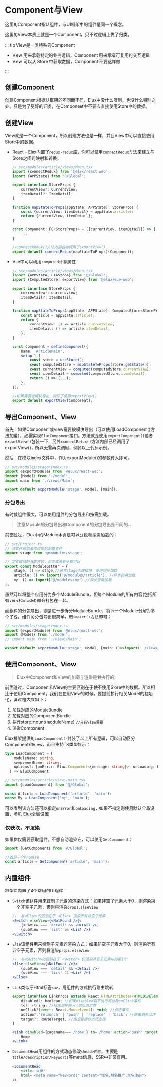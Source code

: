 # Component与View

这里的Component指UI组件，与UI框架中的组件是同一个概念。

这里的View本质上就是一个Component，只不过逻辑上做了归类。

::: tip View是一类特殊的Component

- View 用来承载特定的业务逻辑，Component 用来承载可复用的交互逻辑
- View 可以从 Store 中获取数据，Component 不要这样做

:::

## 创建Component

创建Component根据UI框架的不同而不同，Elux中没什么限制，也没什么特别之处。只是为了更好的归类，在Component中不要去直接使用Store中的数据。

## 创建View

View就是一个Component，所以创建方法也是一样，并且View中可以直接使用Store中的数据。

- React - Elux内置了`redux-redux`库，你可以使用`connectRedux`方法来建立与Store之间的映射和转换。

    ```ts
    // src/modules/article/views/Main.tsx
    import {connectRedux} from '@elux/react-web';
    import {APPState} from '@/Global';

    export interface StoreProps {
        currentView?: CurrentView;
        itemDetail?: ItemDetail;
    }

    function mapStateToProps(appState: APPState): StoreProps {
        const {currentView, itemDetail} = appState.article!;
        return {currentView, itemDetail};
    }

    const Component: FC<StoreProps> = ({currentView, itemDetail}) => {
        ...
    }

    //connectRedux()方法内部自动调用了exportView()
    export default connectRedux(mapStateToProps)(Component);
    ```

- Vue中可以利用`computed`计算属性

    ```ts
    // src/modules/article/views/Main.tsx
    import {APPState, useStore} from '@/Global';
    import {ComputedStore, exportView} from '@elux/vue-web';

    export interface StoreProps {
        currentView?: CurrentView;
        itemDetail?: ItemDetail;
    }

    function mapStateToProps(appState: APPState): ComputedStore<StoreProps> {
        const article = appState.article!;
        return {
            currentView: () => article.currentView,
            itemDetail: () => article.itemDetail,
        };
    }

    const Component = defineComponent({
        name: 'ArticleMain',
        setup() {
            const store = useStore();
            const computedStore = mapStateToProps(store.getState());
            const currentView = computed(computedStore.currentView);
            const itemDetail = computed(computedStore.itemDetail);
            return () => (...);
        },
    });

    //如果需要被模块导出，别忘了使用exportView()
    export default exportView(Component);
    ```

## 导出Component、View

首先：如果Component或view需要被模块导出（可以使用LoadComponent()方法加载），必需实现`EluxComponent`接口。方法就是使用`exportComponent()`或者`exportView()`包装一下，另外`connectRedux()`方法内部已经调用了exportView()，所以无需再次调用，例如以上代码示例。

然后：在模块index文件中，作为exportModule()的参数传入即可。

```ts
// src/modules/stage/index.ts
import {exportModule} from '@elux/react-web';
import {Model} from './model';
import main from './views/Main';

export default exportModule('stage', Model, {main});
```

### 分包导出

有时候组件很大，可以使用组件的分包导出和按需加载。

> 注意Module的分包导出和Component的分包导出是不同的...

前面说过，Elux中的Module本身是可以分包和按需加载的：

```ts
// src/Project.ts
// 该文件可以看作应用的配置文件
import stage from '@/modules/stage';

// 定义模块的获取方式，同步或者异步都可以
export const ModuleGetter = {
    stage: () => stage,//通常stage为根模块，使用同步加载
    article: () => import('@/modules/article'), //异步按需加载
    my: () => import('@/modules/my'),//异步按需加载
};
```

虽然可以将整个应用分为多个ModuleBundle，但每个Module的所有内容(包括所有view和model)都会打包在一起。

而组件的分包导出，则是进一步拆分ModuleBundle，将同一个Module分解为多个子包。组件的分包导出很简单，用`import()`方法即可：

```ts
// src/modules/stage/index.ts
import {exportModule} from '@elux/react-web';
import {Model} from './model';
// import main from './views/Main';

export default exportModule('stage', Model, {main: ()=>import('./views/Main')});
```

## 使用Component、View

> Elux中Component和View的加载与渲染是懒执行的。

前面说过，Component和View的主要区别在于使不使用Store中的数据。所以相比于使用Component，我们在使用View的时候，要提前执行相关Model的初始化，其过程大致如下：

1. 加载对应的ModuleBundle
2. 加载对应的ComponentBundle
3. 执行store.mount(moduleName) `//只有View需要`
4. 渲染Component

Elux框架提供的`LoadComponent()`封装了以上所有逻辑，可以自动区分Component和View，而且支持TS类型提示：

```ts
type LoadComponent = (
    moduleName: string, 
    componentName: string, 
    options?: {onError: Elux.Component<{message: string}>; onLoading: Elux.Component<{}>}
  ) => EluxComponent
```

```ts
// src/modules/article/views/Main.tsx
import {LoadComponent} from '@/Global';

const Article = LoadComponent('article', 'main');
const My = LoadComponent('my', 'main');
```

可以看到该方法还可以指定`onError`和`onLoading`，如果不指定则使用默认全局设置，参见 [Elux全局设置](/api/react-web.setconfig.html)

### 仅获取，不渲染

如果你仅需要获取组件，不想自动渲染它，可以使用`GetComponent`：

```ts
import {GetComponent} from '@/Global';

//返回一个Promise
const article = GetComponent('article', 'main');
```

## 内置组件

框架中内置了4个常用的UI组件：

- `Switch`该组件用来控制子元素的渲染方式：如果非空子元素大于0，则渲染第一个非空子元素，否则将渲染`props.elseView`

    ```jsx
    //  与<Else>的区别在于 <Else> 渲染所有非空子元素
    <Switch elseView={<NotFound />}>
        {subView === 'detail' && <Detail />}
        {subView === 'list' && <List />}
    </Switch>
     ```

- `Else`该组件用来控制子元素的渲染方式：如果非空子元素大于0，则渲染所有非空子元素，否则将渲染`props.elseView`

    ```jsx
    //  与<Switch>的区别在于 <Switch> 仅渲染非空子元素中的第1个
    <Else elseView={<NotFound />}>
        {subView === 'detail' && <Detail />}
        {subView === 'list' && <List />}
    </Else>
     ```

- `Link`类似于Html标签`<a>`，用组件的方式执行路由跳转

    ```jsx
    export interface LinkProps extends React.HTMLAttributes<HTMLDivElement> {
        disabled?: boolean; //如果disabled将不执行路由及onClick事件
        to?: string; //指定跳转的url或后退步数
        onClick?(event: React.MouseEvent): void; //点击事件
        action?:'relaunch' | 'push' | 'replace' | 'back'; //路由跳转动作
        target?: RouteTarget; //指定要操作的历史栈
    }

    <Link disabled={pagename==='/home'} to='/home' action='push' target='window'>
        Home
    </Link>
    ```

- `DocumentHead`用组件的方式动态修改`<head>内容`，主要是`title/description/keywords`等meta信息，SSR中非常有用。

    ```jsx
    <DocumentHead
        title='文章'
        html='<meta name="keywords" content="域名,域名推广,域名注册">'
    />
    ```
  